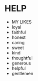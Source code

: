 # HELP

- MY LIKES
- loyal
- faithful
- honest
- caring
- sweet
- kind
- thoughtful
- generous
- helpful
- gentlemen

